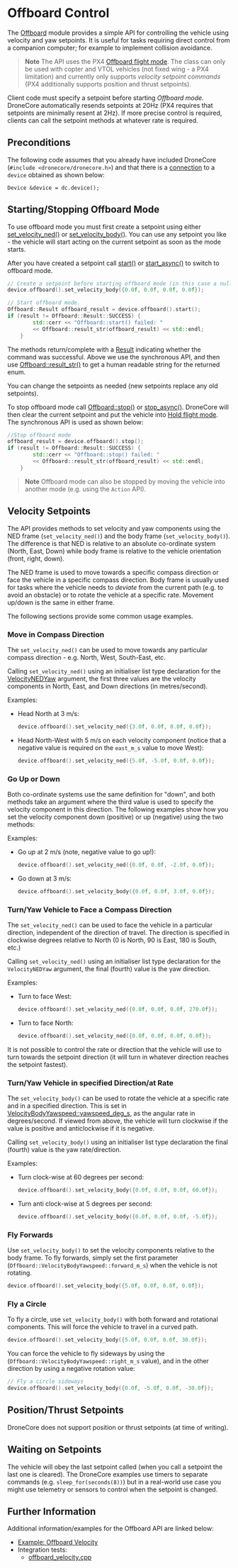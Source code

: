 # Offboard Control

The [Offboard](../api_reference/classdronecore_1_1_offboard.md) module provides a simple API 
for controlling the vehicle using velocity and yaw setpoints. It is useful for tasks requiring direct control from a companion computer; for example to implement collision avoidance.

> **Note** The API uses the PX4 [Offboard flight mode](https://docs.px4.io/en/flight_modes/offboard.html). The class can only be used with copter and VTOL vehicles (not fixed wing - a PX4 limitation) and currently only supports *velocity setpoint commands* (PX4 additionally supports position and thrust setpoints). 

Client code must specify a setpoint before starting *Offboard mode*. DroneCore automatically resends setpoints at 20Hz (PX4 requires that setpoints are minimally resent at 2Hz). If more precise control is required, clients can call the setpoint methods at whatever rate is required.


## Preconditions

The following code assumes that you already have included DroneCore (`#include <dronecore/dronecore.h>`) 
and that there is a [connection](../guide/connections.md) to a `device` obtained as shown below:
```
Device &device = dc.device();
```

## Starting/Stopping Offboard Mode

To use offboard mode you must first create a setpoint using either [set_velocity_ned()](../api_reference/classdronecore_1_1_offboard.md#classdronecore_1_1_offboard_1a9e7f369a8f7459dc7705f4453a8c307d) or [set_velocity_body()](../api_reference/classdronecore_1_1_offboard.md#classdronecore_1_1_offboard_1ad9dc585be1bc2dba699cf089d4c274cc). You can use any setpoint you like - the vehicle will start acting on the current setpoint as soon as the mode starts. 

After you have created a setpoint call [start()](../api_reference/classdronecore_1_1_offboard.md#classdronecore_1_1_offboard_1a2b3aecd25645101a705cd1d80782311a) or [start_async()](../api_reference/classdronecore_1_1_offboard.md#classdronecore_1_1_offboard_1a5dd9d18eedb0e4a8f1bbbeebf6f99aa8) to switch to offboard mode. 

```cpp
// Create a setpoint before starting offboard mode (in this case a null setpoint)
device.offboard().set_velocity_body({0.0f, 0.0f, 0.0f, 0.0f});

// Start offboard mode.
Offboard::Result offboard_result = device.offboard().start();
if (result != Offboard::Result::SUCCESS) {
        std::cerr << "Offboard::start() failed: " 
        << Offboard::result_str(offboard_result) << std::endl;
    }
```

The methods return/complete with a [Result](../api_reference/classdronecore_1_1_offboard.md#classdronecore_1_1_offboard_1a0f6e5e9f73289f27dc99abbb3ab572ed) indicating whether the command was successful. 
Above we use the synchronous API, and then use [Offboard::result_str()](../api_reference/classdronecore_1_1_offboard.md#classdronecore_1_1_offboard_1a8eb7467e48fe354d34bc45637ca9f5b8) to get a human readable string for the returned enum. 

You can change the setpoints as needed (new setpoints replace any old setpoints).

To stop offboard mode call [Offboard::stop()](../api_reference/classdronecore_1_1_offboard.md#classdronecore_1_1_offboard_1a2cecfbeb40bcd1d314fcfb07eb4dcd60) or [stop_async()](../api_reference/classdronecore_1_1_offboard.md#classdronecore_1_1_offboard_1afbe6f50f63d3bc43acc4dfc2f797ca0a). 
DroneCore will then clear the current setpoint and put the vehicle into 
[Hold flight mode](https://docs.px4.io/en/flight_modes/hold.html). 
The synchronous API is used as shown below:

```cpp
//Stop offboard mode
offboard_result = device.offboard().stop();
if (result != Offboard::Result::SUCCESS) {
        std::cerr << "Offboard::stop() failed: " 
        << Offboard::result_str(offboard_result) << std::endl;
    }
```

> **Note** Offboard mode can also be stopped by moving the vehicle into another mode (e.g. using the `Action` API).


## Velocity Setpoints

The API provides methods to set velocity and yaw components using the NED frame (`set_velocity_ned()`) and the body frame (`set_velocity_body()`). 
The difference is that NED is relative to an absolute co-ordinate system (North, East, Down) while body frame is relative to the vehicle orientation (front, right, down).

The NED frame is used to move towards a specific compass direction or face the vehicle in a specific compass direction. Body frame is usually used for tasks where the vehicle needs to *deviate* from the current path (e.g. to avoid an obstacle) or to rotate the vehicle at a specific rate. Movement up/down is the same in either frame.

The following sections provide some common usage examples.

### Move in Compass Direction

The `set_velocity_ned()` can be used to move towards any particular compass direction - e.g. North, West, South-East, etc. 

Calling `set_velocity_ned()` using an initialiser list type declaration for the [VelocityNEDYaw](../api_reference/structdronecore_1_1_offboard_1_1_velocity_n_e_d_yaw.md) argument, the first three values are the 
velocity components in North, East, and Down directions (in metres/second). 

Examples:

* Head North at 3 m/s:
  ```cpp
  device.offboard().set_velocity_ned({3.0f, 0.0f, 0.0f, 0.0f});
  ```
* Head North-West with 5 m/s on each velocity component (notice that a negative value is required on the `east_m_s` value to move West): 
  ```cpp
  device.offboard().set_velocity_ned({5.0f, -5.0f, 0.0f, 0.0f});
  ```


### Go Up or Down

Both co-ordinate systems use the same definition for "down", and both methods take an argument where the third value is used to specify the velocity component in this direction. The following examples show how you set the velocity component down (positive) or up (negative) using the two methods:

Examples:

* Go *up* at 2 m/s (note, negative value to go up!):
  ```cpp
  device.offboard().set_velocity_ned({0.0f, 0.0f, -2.0f, 0.0f});
  ```
* Go down at 3 m/s:
  ```cpp
  device.offboard().set_velocity_body({0.0f, 0.0f, 3.0f, 0.0f});
  ```


### Turn/Yaw Vehicle to Face a Compass Direction

The `set_velocity_ned()` can be used to face the vehicle in a particular direction, independent of the direction of travel. 
The direction is specified in clockwise degrees relative to North (0 is North, 90 is East, 180 is South, etc.)

Calling `set_velocity_ned()` using an initialiser list type declaration for the `VelocityNEDYaw` argument, 
the final (fourth) value is the yaw direction.

Examples:
* Turn to face West:
  ```cpp
  device.offboard().set_velocity_ned({0.0f, 0.0f, 0.0f, 270.0f});
  ```
* Turn to face North:
  ```cpp
  device.offboard().set_velocity_ned({0.0f, 0.0f, 0.0f, 0.0f});
  ```

It is not possible to control the rate or direction that the vehicle will use to turn towards the setpoint direction (it will turn in whatever direction reaches the setpoint fastest).
  

### Turn/Yaw Vehicle in specified Direction/at Rate

The `set_velocity_body()` can be used to rotate the vehicle at a specific rate and in a specified direction. 
This is set in [VelocityBodyYawspeed::yawspeed_deg_s](../api_reference/structdronecore_1_1_offboard_1_1_velocity_body_yawspeed.md#structdronecore_1_1_offboard_1_1_velocity_body_yawspeed_1a6858130475964eb2d5c5a4236b7f1e31), as the angular rate in degrees/second. If viewed from above, the vehicle will turn clockwise if the value is positive and anticlockwise if it is negative. 

Calling `set_velocity_body()` using an initialiser list type declaration the final (fourth) value is the yaw rate/direction.

Examples:

* Turn clock-wise at 60 degrees per second:
  ```cpp
  device.offboard().set_velocity_body({0.0f, 0.0f, 0.0f, 60.0f});
  ```
* Turn anti clock-wise at 5 degrees per second:
  ```cpp
  device.offboard().set_velocity_body({0.0f, 0.0f, 0.0f, -5.0f});
  ```
  
### Fly Forwards 

Use `set_velocity_body()` to set the velocity components relative to the body frame. To fly forwards, simply set the first parameter (`Offboard::VelocityBodyYawspeed::forward_m_s`) when the vehicle is not rotating.

```cpp
device.offboard().set_velocity_body({5.0f, 0.0f, 0.0f, 0.0f});
```

### Fly a Circle
    
To fly a circle, use `set_velocity_body()` with both forward and rotational components. This will force the vehicle to travel in a curved path.

```cpp
device.offboard().set_velocity_body({5.0f, 0.0f, 0.0f, 30.0f});
```

You can force the vehicle to fly sideways by using the (`Offboard::VelocityBodyYawspeed::right_m_s` value), and in the other direction by using a negative rotation value:
```cpp
// Fly a circle sideways
device.offboard().set_velocity_body({0.0f, -5.0f, 0.0f, -30.0f});
```


## Position/Thrust Setpoints

DroneCore does not support position or thrust setpoints (at time of writing).


## Waiting on Setpoints

The vehicle will obey the last setpoint called (when you call a setpoint the last one is cleared). 
The DroneCore examples use timers to separate commands (e.g. `sleep_for(seconds(8))`) but in a
real-world use case you might use telemetry or sensors to control when the setpoint is changed.


## Further Information

Additional information/examples for the Offboard API are linked below:

* [Example: Offboard Velocity](../examples/offboard_velocity.md)
* Integration tests:
  * [offboard_velocity.cpp](https://github.com/dronecore/DroneCore/blob/master/integration_tests/offboard_velocity.cpp)


